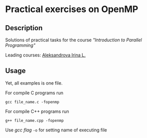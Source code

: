 Practical exercises on OpenMP
=============================

Description
-----------

Solutions of practical tasks for the course *"Introduction to Parallel Programming"*

Leading courses: [Aleksandrova Irina L.](http://kpfu.ru/1Irina.Alexandrova)

Usage
-----

Yet, all examples is one file.

For compile C programs run
```shell
gcc file_name.c -fopenmp
```

For compile C++ programs run
```shell
g++ file_name.cpp -fopenmp
```

Use *gcc flag* `-o` for setting name of executing file
